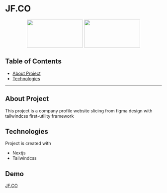 # JF.CO


<p align="center">
    <img src="https://user-images.githubusercontent.com/46936229/153215761-c2713150-1ae4-4b83-a08e-f57d53ffd401.svg" height="90px" width="180px">  
    <img src="https://user-images.githubusercontent.com/46936229/153215796-1b35b457-7877-48ce-b541-a635790cd58c.svg" height="90px" width="180px">
</p>

## Table of Contents
- [About Project](#About-Project)
- [Technologies](#Technologies)
---


## About Project
This project is a company profile website slicing from figma design with
tailwindcss first-utility framework  

## Technologies
Project is created with

* Nextjs
* Tailwindcss

## Demo
[JF.CO](company-profile-nextjs-tawny.vercel.app)
